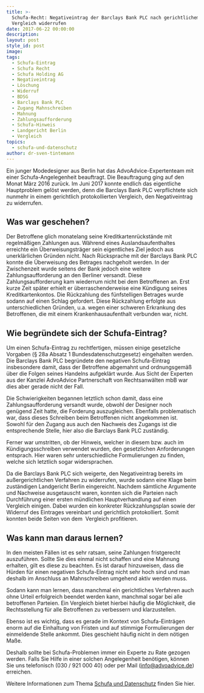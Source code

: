 ```yaml
---
title: >-
  Schufa-Recht: Negativeintrag der Barclays Bank PLC nach gerichtlichem
  Vergleich widerrufen
date: 2017-06-22 00:00:00
description:
layout: post
style_id: post
image:
tags:
  - Schufa-Eintrag
  - Schufa Recht
  - Schufa Holding AG
  - Negativeintrag
  - Löschung
  - Widerruf
  - BDSG
  - Barclays Bank PLC
  - Zugang Mahnschreiben
  - Mahnung
  - Zahlungsaufforderung
  - Schufa-Hinweis
  - Landgericht Berlin
  - Vergleich
topics:
  - schufa-und-datenschutz
author: dr-sven-tintemann
---
```

Ein junger Modedesigner aus Berlin hat das AdvoAdvice-Expertenteam mit einer Schufa-Angelegenheit beauftragt. Die Beauftragung ging auf den Monat März 2016 zurück. Im Juni 2017 konnte endlich das eigentliche Hauptproblem gelöst werden, denn die Barclays Bank PLC verpflichtete sich nunmehr in einem gerichtlich protokollierten Vergleich, den Negativeintrag zu widerrufen.

## **Was war geschehen?**

Der Betroffene glich monatelang seine Kreditkartenrückstände mit regelmäßigen Zahlungen aus. Während eines Auslandsaufenthaltes erreichte ein Überweisungsträger sein eigentliches Ziel jedoch aus unerklärlichen Gründen nicht. Nach Rücksprache mit der Barclays Bank PLC konnte die Überweisung des Betrages nachgeholt werden. In der Zwischenzeit wurde seitens der Bank jedoch eine weitere Zahlungsaufforderung an den Berliner versandt. Diese Zahlungsaufforderung kam wiederrum nicht bei dem Betroffenen an. Erst kurze Zeit später erhielt er überraschenderweise eine Kündigung seines Kreditkartenkontos. Die Rückzahlung des fünfstelligen Betrages wurde sodann auf einen Schlag gefordert. Diese Rückzahlung erfolgte aus unterschiedlichen Gründen, u.a. wegen einer schweren Erkrankung des Betroffenen, die mit einem Krankenhausaufenthalt verbunden war, nicht.

## **Wie begründete sich der Schufa-Eintrag?**

Um einen Schufa-Eintrag zu rechtfertigen, müssen einige gesetzliche Vorgaben (§ 28a Absatz 1 Bundesdatenschutzgesetz) eingehalten werden. Die Barclays Bank PLC begründete den negativen Schufa-Eintrag insbesondere damit, dass der Betroffene abgemahnt und ordnungsgemäß über die Folgen seines Handelns aufgeklärt wurde. Aus Sicht der Experten aus der Kanzlei AdvoAdvice Partnerschaft von Rechtsanwälten mbB war dies aber gerade nicht der Fall.

Die Schwierigkeiten begannen letztlich schon damit, dass eine Zahlungsaufforderung versandt wurde, obwohl der Designer noch genügend Zeit hatte, die Forderung auszugleichen. Ebenfalls problematisch war, dass dieses Schreiben beim Betroffenen nicht angekommen ist. Sowohl für den Zugang aus auch den Nachweis des Zugangs ist die entsprechende Stelle, hier also die Barclays Bank PLC zuständig.

Ferner war umstritten, ob der Hinweis, welcher in diesem bzw. auch im Kündigungsschreiben verwendet wurden, den gesetzlichen Anforderungen entsprach. Hier waren sehr unterschiedliche Formulierungen zu finden, welche sich letztlich sogar widersprachen.

Da die Barclays Bank PLC sich weigerte, den Negativeintrag bereits im außergerichtlichen Verfahren zu widerrufen, wurde sodann eine Klage beim zuständigen Landgericht Berlin eingereicht. Nachdem sämtliche Argumente und Nachweise ausgetauscht waren, konnten sich die Parteien nach Durchführung einer ersten mündlichen Hauptverhandlung auf einen Vergleich einigen. Dabei wurden ein konkreter Rückzahlungsplan sowie der&nbsp; Widerruf des Eintrages vereinbart und gerichtlich protokolliert. Somit konnten beide Seiten von dem&nbsp; Vergleich profitieren.

## **Was kann man daraus lernen?**

In den meisten Fällen ist es sehr ratsam, seine Zahlungen fristgerecht auszuführen. Sollte Sie dies einmal nicht schaffen und eine Mahnung erhalten, gilt es diese zu beachten. Es ist darauf hinzuweisen, dass die Hürden für einen negativen Schufa-Eintrag nicht sehr hoch sind und man deshalb im Anschluss an Mahnschreiben umgehend aktiv werden muss.

Sodann kann man lernen, dass manchmal ein gerichtliches Verfahren auch ohne Urteil erfolgreich beendet werden kann, manchmal sogar bei alle betroffenen Parteien. Ein Vergleich bietet hierbei häufig die Möglichkeit, die Rechtsstellung für alle Betroffenen zu verbessern und klarzustellen.

Ebenso ist es wichtig, dass es gerade im Kontext von Schufa-Einträgen enorm auf die Einhaltung von Fristen und auf stimmige Formulierungen der einmeldende Stelle ankommt. Dies geschieht häufig nicht in dem nötigen Maße.

Deshalb sollte bei Schufa-Problemen immer ein Experte zu Rate gezogen werden. Falls Sie Hilfe in einer solchen Angelegenheit benötigen, können Sie uns telefonisch (030 / 921 000 40) oder per Mail ([info@advoadvice.de](mailto:info@advoadvice.de)) erreichen.

Weitere Informationen zum Thema [Schufa und Datenschutz](/themen/schufa-und-datenschutz/)&nbsp;finden Sie hier.&nbsp;